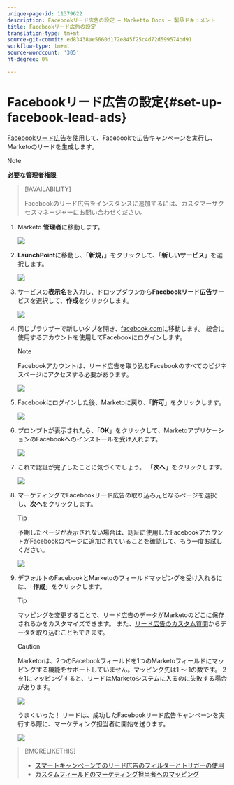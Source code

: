 ```yaml
---
unique-page-id: 11379622
description: Facebookリード広告の設定 — Marketto Docs — 製品ドキュメント
title: Facebookリード広告の設定
translation-type: tm+mt
source-git-commit: ed83438ae5660d172e845f25c4d72d599574bd91
workflow-type: tm+mt
source-wordcount: '305'
ht-degree: 0%

---
```



# Facebookリード広告の設定{#set-up-facebook-lead-ads}

[Facebookリード広告](https://www.facebook.com/business/a/lead-ads)を使用して、Facebookで広告キャンペーンを実行し、Marketoのリードを生成します。

>[!NOTE]
>
>**必要な管理者権限**

>[!AVAILABILITY]
>
>Facebookのリード広告をインスタンスに追加するには、カスタマーサクセスマネージャーにお問い合わせください。

1. Marketo **管理者**&#x200B;に移動します。

   ![](assets/image2016-11-29-10-3a50-3a29.png)

1. **LaunchPoint**&#x200B;に移動し、「**新規，**」をクリックして、「**新しいサービス**」を選択します。

   ![](assets/image2016-11-29-10-3a51-3a11.png)

1. サービスの&#x200B;**表示名**&#x200B;を入力し、ドロップダウンから&#x200B;**Facebookリード広告**&#x200B;サービスを選択して、**作成**&#x200B;をクリックします。

   ![](assets/image2016-11-29-10-3a51-3a47.png)

1. 同じブラウザーで新しいタブを開き、[facebook.com](http://www.facebook.com)に移動します。 統合に使用するアカウントを使用してFacebookにログインします。

   >[!NOTE]
   >
   >Facebookアカウントは、リード広告を取り込むFacebookのすべてのビジネスページにアクセスする必要があります。

   ![](assets/image2016-11-29-10-3a52-3a29.png)

1. Facebookにログインした後、Marketoに戻り、「**許可**」をクリックします。

   ![](assets/image2016-11-29-10-3a52-3a51.png)

1. プロンプトが表示されたら、「**OK**」をクリックして、MarketoアプリケーションのFacebookへのインストールを受け入れます。

   ![](assets/image2016-11-29-10-3a56-3a3.png)

1. これで認証が完了したことに気づくでしょう。 「**次へ**」をクリックします。

   ![](assets/image2016-11-29-10-3a56-3a28.png)

1. マーケティングでFacebookリード広告の取り込み元となるページを選択し、**次へ**&#x200B;をクリックします。

   >[!TIP]
   >
   >予期したページが表示されない場合は、認証に使用したFacebookアカウントがFacebookのページに追加されていることを確認して、もう一度お試しください。

   ![](assets/image2016-11-29-10-3a58-3a36.png)

1. デフォルトのFacebookとMarketoのフィールドマッピングを受け入れるには、「**作成**」をクリックします。

   >[!TIP]
   >
   >マッピングを変更することで、リード広告のデータがMarketoのどこに保存されるかをカスタマイズできます。 また、[リード広告のカスタム質問](/help/marketo/product-docs/demand-generation/facebook/set-up-facebook-lead-ads/map-custom-fields-to-marketo.md)からデータを取り込むこともできます。

   >[!CAUTION]
   >
   >Marketorは、2つのFacebookフィールドを1つのMarketoフィールドにマッピングする機能をサポートしていません。マッピング先は1 ～ 1の数です。 2を1にマッピングすると、リードはMarketoシステムに入るのに失敗する場合があります。

   ![](assets/image2016-11-29-11-3a0-3a2.png)

   うまくいった！ リードは、成功したFacebookリード広告キャンペーンを実行する際に、マーケティング担当者に開始を送ります。

   ![](assets/image2016-11-29-12-3a32-3a54.png)

>[!MORELIKETHIS]
>
>* [スマートキャンペーンでのリード広告のフィルターとトリガーの使用](/help/marketo/product-docs/demand-generation/facebook/use-lead-ads-filters-and-triggers-in-a-smart-campaign.md)
>* [カスタムフィールドのマーケティング担当者へのマッピング](/help/marketo/product-docs/demand-generation/facebook/set-up-facebook-lead-ads/map-custom-fields-to-marketo.md)

